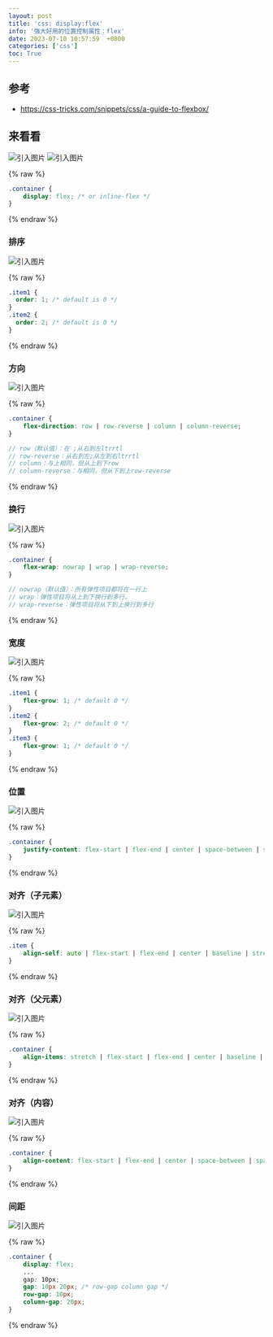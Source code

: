 ```yaml
---
layout: post
title: 'css: display:flex'
info: '强大好用的位置控制属性：flex'
date: 2023-07-10 10:57:59  +0800
categories: ['css']
toc: True
---
```


## 参考

- https://css-tricks.com/snippets/css/a-guide-to-flexbox/


## 来看看

![引入图片]({{site.url}}/image/css/2023-07-10-css_flex/image_1.png)
![引入图片]({{site.url}}/image/css/2023-07-10-css_flex/image_2.png)

{% raw %}
```css
.container {
    display: flex; /* or inline-flex */
}
```
{% endraw %}


### 排序

![引入图片]({{site.url}}/image/css/2023-07-10-css_flex/image_3.png)


{% raw %}
```css
.item1 {
  order: 1; /* default is 0 */
}
.item2 {
  order: 2; /* default is 0 */
}
```
{% endraw %}


### 方向

![引入图片]({{site.url}}/image/css/2023-07-10-css_flex/image_4.png)

{% raw %}
```scss
.container {
    flex-direction: row | row-reverse | column | column-reverse;
}

// row（默认值）：在 ;从右到左ltrrtl
// row-reverse：从右到左;从左到右ltrrtl
// column：与上相同，但从上到下row
// column-reverse：与相同，但从下到上row-reverse
```
{% endraw %}


### 换行

![引入图片]({{site.url}}/image/css/2023-07-10-css_flex/image_5.png)

{% raw %}
```scss
.container {
    flex-wrap: nowrap | wrap | wrap-reverse;
}

// nowrap（默认值）：所有弹性项目都将在一行上
// wrap：弹性项目将从上到下换行到多行。
// wrap-reverse：弹性项目将从下到上换行到多行
```
{% endraw %}


### 宽度

![引入图片]({{site.url}}/image/css/2023-07-10-css_flex/image_6.png)

{% raw %}
```scss
.item1 {
    flex-grow: 1; /* default 0 */
}
.item2 {
    flex-grow: 2; /* default 0 */
}
.item3 {
    flex-grow: 1; /* default 0 */
}
```
{% endraw %}


### 位置

![引入图片]({{site.url}}/image/css/2023-07-10-css_flex/image_7.png)

{% raw %}
```scss
.container {
    justify-content: flex-start | flex-end | center | space-between | space-around | space-evenly | start | end | left | right ... + safe | unsafe;
}
```
{% endraw %}


### 对齐（子元素）

![引入图片]({{site.url}}/image/css/2023-07-10-css_flex/image_8.png)

{% raw %}
```scss
.item {
    align-self: auto | flex-start | flex-end | center | baseline | stretch;
}
```
{% endraw %}

### 对齐（父元素）

![引入图片]({{site.url}}/image/css/2023-07-10-css_flex/image_9.png)

{% raw %}
```scss
.container {
    align-items: stretch | flex-start | flex-end | center | baseline | first baseline | last baseline | start | end | self-start | self-end + ... safe | unsafe;
}
```
{% endraw %}

### 对齐（内容）

![引入图片]({{site.url}}/image/css/2023-07-10-css_flex/image_9.png)

{% raw %}
```scss
.container {
    align-content: flex-start | flex-end | center | space-between | space-around | space-evenly | stretch | start | end | baseline | first baseline | last baseline + ... safe | unsafe;
}
```
{% endraw %}


### 间距

![引入图片]({{site.url}}/image/css/2023-07-10-css_flex/image_9.png)

{% raw %}
```scss
.container {
    display: flex;
    ...
    gap: 10px;
    gap: 10px 20px; /* row-gap column gap */
    row-gap: 10px;
    column-gap: 20px;
}
```
{% endraw %}
